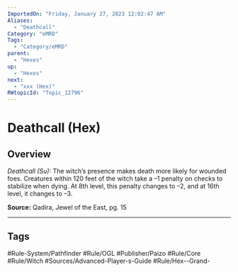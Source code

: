 ```yaml
---
ImportedOn: "Friday, January 27, 2023 12:02:47 AM"
Aliases:
  - "Deathcall"
Category: "eMRD"
Tags:
  - "Category/eMRD"
parent:
  - "Hexes"
up:
  - "Hexes"
next:
  - "xxx (Hex)"
RWtopicId: "Topic_12796"
---
```

# Deathcall (Hex)
## Overview
*Deathcall (Su):* The witch’s presence makes death more likely for wounded foes. Creatures within 120 feet of the witch take a –1 penalty on checks to stabilize when dying. At 8th level, this penalty changes to –2, and at 16th level, it changes to –3. 

**Source:** Qadira, Jewel of the East, pg. 15


---
## Tags
#Rule-System/Pathfinder #Rule/OGL #Publisher/Paizo #Rule/Core #Rule/Witch #Sources/Advanced-Player-s-Guide #Rule/Hex--Grand-

